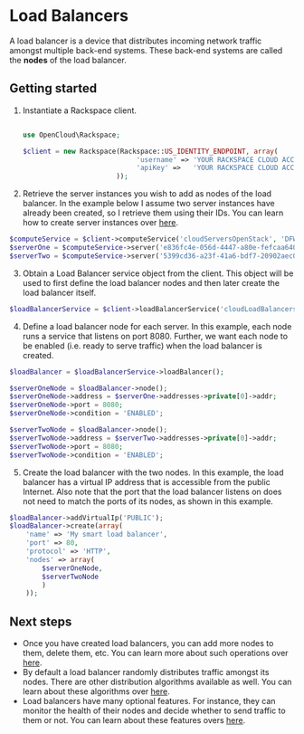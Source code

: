 # Load Balancers

A load balancer is a device that distributes incoming network traffic amongst
multiple back-end systems. These back-end systems are called the **nodes** of
the load balancer.

## Getting started

1. Instantiate a Rackspace client.

   ```php

   use OpenCloud\Rackspace;

   $client = new Rackspace(Rackspace::US_IDENTITY_ENDPOINT, array(
                               'username' => 'YOUR RACKSPACE CLOUD ACCOUNT USERNAME',
                               'apiKey' =>   'YOUR RACKSPACE CLOUD ACCOUNT API KEY'
                          ));
   ```

2. Retrieve the server instances you wish to add as nodes of the load balancer.
   In the example below I assume two server instances have already been created,
   so I retrieve them using their IDs. You can learn how to create server instances
   over [here]().

```php
$computeService = $client->computeService('cloudServersOpenStack', 'DFW');
$serverOne = $computeService->server('e836fc4e-056d-4447-a80e-fefcaa640216');
$serverTwo = $computeService->server('5399cd36-a23f-41a6-bdf7-20902aec0e74');
```

3. Obtain a Load Balancer service object from the client. This object will be used
   to first define the load balancer nodes and then later create the load balancer itself.

```php
$loadBalancerService = $client->loadBalancerService('cloudLoadBalancers', 'DFW');
```

4. Define a load balancer node for each server. In this example, each
   node runs a service that listens on port 8080. Further, we want each node
   to be enabled (i.e. ready to serve traffic) when the load balancer is created.

```php
$loadBalancer = $loadBalancerService->loadBalancer();

$serverOneNode = $loadBalancer->node();
$serverOneNode->address = $serverOne->addresses->private[0]->addr;
$serverOneNode->port = 8080;
$serverOneNode->condition = 'ENABLED';

$serverTwoNode = $loadBalancer->node();
$serverTwoNode->address = $serverTwo->addresses->private[0]->addr;
$serverTwoNode->port = 8080;
$serverTwoNode->condition = 'ENABLED';
```

5. Create the load balancer with the two nodes. In this example, the load
   balancer has a virtual IP address that is accessible from the public Internet.
   Also note that the port that the load balancer listens on does not need to
   match the ports of its nodes, as shown in this example.

```php
$loadBalancer->addVirtualIp('PUBLIC');
$loadBalancer->create(array(
    'name' => 'My smart load balancer',
    'port' => 80,
    'protocol' => 'HTTP',
    'nodes' => array(
        $serverOneNode,
        $serverTwoNode
        )
    ));
```

## Next steps
* Once you have created load balancers, you can add more nodes to them,
  delete them, etc. You can learn more about such operations over [here]().
* By default a load balancer randomly distributes traffic amongst its nodes.
  There are other distribution algorithms available as well. You can learn about
  these algorithms over [here]().
* Load balancers have many optional features. For instance, they can monitor
  the health of their nodes and decide whether to send traffic to them or not.
  You can learn about these features overs [here]().
